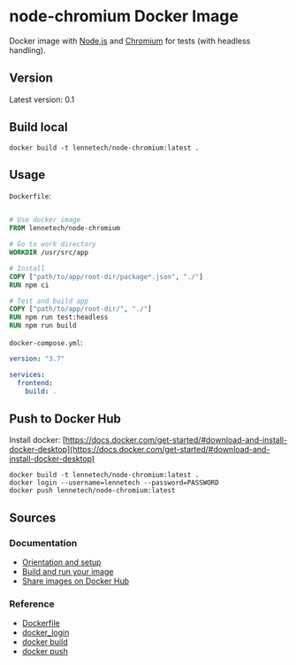 # node-chromium Docker Image

Docker image with [Node.js](https://nodejs.org/) and [Chromium](https://www.chromium.org/Home) for tests 
(with headless handling).

## Version
Latest version: 0.1

## Build local

```
docker build -t lennetech/node-chromium:latest .
```

## Usage

`Dockerfile`:
```dockerfile

# Use docker image
FROM lennetech/node-chromium

# Go to work directory
WORKDIR /usr/src/app

# Install 
COPY ["path/to/app/root-dir/package*.json", "./"]
RUN npm ci

# Test and build app
COPY ["path/to/app/root-dir/", "./"]
RUN npm run test:headless
RUN npm run build
```

`docker-compose.yml`:
```yaml
version: "3.7"

services:
  frontend:
    build: .
```

## Push to Docker Hub

Install docker:
[https://docs.docker.com/get-started/#download-and-install-docker-desktop](https://docs.docker.com/get-started/#download-and-install-docker-desktop)

```
docker build -t lennetech/node-chromium:latest .
docker login --username=lennetech --password=PASSWORD
docker push lennetech/node-chromium:latest
```

## Sources

### Documentation
- [Orientation and setup](https://docs.docker.com/get-started/)
- [Build and run your image](https://docs.docker.com/get-started/part2/)
- [Share images on Docker Hub](https://docs.docker.com/get-started/part3/)

### Reference
- [Dockerfile](https://docs.docker.com/engine/reference/builder/)
- [docker_login](https://docs.docker.com/engine/reference/commandline/login/)
- [docker build](https://docs.docker.com/engine/reference/commandline/build/)
- [docker push](https://docs.docker.com/engine/reference/commandline/push/)
